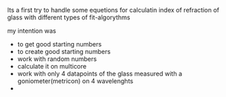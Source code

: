 Its a first try to handle some equetions for calculatin index of refraction of glass with different types of fit-algorythms

my intention was 

* to get good starting numbers
* to create good starting numbers
* work with random numbers
* calculate it on multicore
* work with only 4 datapoints of the glass measured with a goniometer(metricon) on 4 wavelenghts
* 

